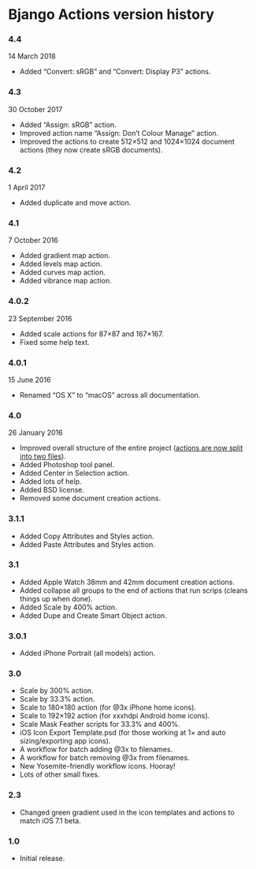 # Bjango Actions version history

### 4.4

14 March 2018

- Added “Convert: sRGB” and “Convert: Display P3” actions.

### 4.3

30 October 2017

- Added “Assign: sRGB” action.
- Improved action name “Assign: Don’t Colour Manage” action.
- Improved the actions to create 512×512 and 1024×1024 document actions (they now create sRGB documents). 

### 4.2

1 April 2017

- Added duplicate and move action.

### 4.1

7 October 2016

- Added gradient map action.
- Added levels map action.
- Added curves map action.
- Added vibrance map action.

### 4.0.2

23 September 2016

- Added scale actions for 87×87 and 167×167.
- Fixed some help text.

### 4.0.1

15 June 2016

- Renamed “OS X” to “macOS” across all documentation.

### 4.0

26 January 2016

- Improved overall structure of the entire project ([actions are now split into two files](http://i.imgur.com/4sdHYAv.png)).
- Added Photoshop tool panel.
- Added Center in Selection action.
- Added lots of help.
- Added BSD license.
- Removed some document creation actions.

### 3.1.1

- Added Copy Attributes and Styles action.
- Added Paste Attributes and Styles action.

### 3.1

- Added Apple Watch 38mm and 42mm document creation actions.
- Added collapse all groups to the end of actions that run scrips (cleans things up when done).
- Added Scale by 400% action.
- Added Dupe and Create Smart Object action.

### 3.0.1

- Added iPhone Portrait (all models) action.

### 3.0

- Scale by 300% action.
- Scale by 33.3% action.
- Scale to 180×180 action (for @3x iPhone home icons).
- Scale to 192×192 action (for xxxhdpi Android home icons).
- Scale Mask Feather scripts for 33.3% and 400%.
- iOS Icon Export Template.psd (for those working at 1× and auto sizing/exporting app icons).
- A workflow for batch adding @3x to filenames.
- A workflow for batch removing @3x from filenames.
- New Yosemite-friendly workflow icons. Hooray!
- Lots of other small fixes.

### 2.3

- Changed green gradient used in the icon templates and actions to match iOS 7.1 beta.

### 1.0

- Initial release.